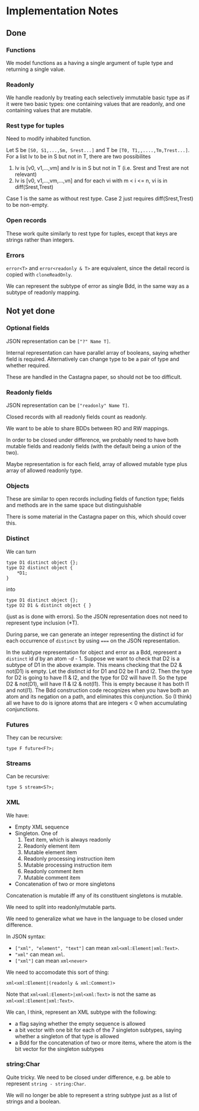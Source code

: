 # Implementation Notes

## Done

### Functions

We model functions as a having a single argument of tuple type and returning a single value.

### Readonly

We handle readonly by treating each selectively immutable basic type as if it were two basic types: one containing values that are readonly, and one containing values that are mutable.

### Rest type for tuples

Need to modify inhabited function.

Let S be `[S0, S1,...,Sm, Srest...]` and T be `[T0, T1,,....,Tm,Trest...]`.
For a list lv to be in S but not in T, there are two possibilites

1. lv is [v0, v1,...,vm] and lv is in S but not in T (i.e. Srest and Trest are not relevant)
2. lv is [v0, v1,...,vm,...,vn] and for each vi with m < i <= n, vi is in diff(Srest,Trest)

Case 1 is the same as without rest type.
Case 2 just requires diff(Srest,Trest) to be non-empty.

### Open records

These work quite similarly to rest type for tuples, except that keys are strings rather than integers.

### Errors

`error<T>` and `error<readonly & T>` are equivalent, since the detail record is copied with `cloneReadOnly`.

We can represent the subtype of error as single Bdd, in the same way as a subtype of readonly mapping.

## Not yet done

### Optional fields

JSON representation can be `["?" Name T]`.

Internal representation can have parallel array of booleans, saying whether field is required.
Alternatively can change type to be a pair of type and whether required.

These are handled in the Castagna paper, so should not be too difficult.

### Readonly fields

JSON representation can be `["readonly" Name T]`.

Closed records with all readonly fields count as readonly.

We want to be able to share BDDs between RO and RW mappings.

In order to be closed under difference, we probably need to have both mutable fields and readonly fields
(with the default being a union of the two).

Maybe representation is for each field, array of allowed mutable type plus array of allowed readonly type.

### Objects

These are similar to open records including fields of function type; fields and methods are in the same space but distinguishable

There is some material in the Castagna paper on this, which should cover this.

### Distinct

We can turn

```
type D1 distinct object {};
type D2 distinct object {
    *D1;
}
```

into

```
type D1 distinct object {};
type D2 D1 & distinct object { }
```

(just as is done with errors). So the JSON representation does not need to represent type inclusion (*T).

During parse, we can generate an integer representing the distinct id for each occurrence of `distinct` by using `===` on the JSON representation.

In the subtype representation for object and error as a Bdd, represent a `distinct` id *d* by an atom -*d* - 1. Suppose we want to check that D2 is a subtype of D1 in the above example. This means checking that the D2 & not(D1) is empty. Let the distinct id for D1 and D2 be I1 and I2. Then the type for D2 is going to have I1 & I2, and the type for D2 will have I1. So the type D2 & not(D1), will have I1 & I2 & not(I1). This is empty because it has both I1 and not(I1). The Bdd construction code recognizes when you have both an atom and its negation on a path, and eliminates this conjunction. So (I think) all we have to do is ignore atoms that are integers \< 0 when accumulating conjunctions.

### Futures

They can be recursive:

```
type F future<F?>;
```
### Streams

Can be recursive:

```
type S stream<S?>;
```

### XML

We have:
* Empty XML sequence
* Singleton. One of
    1. Text item, which is always readonly
    2. Readonly element item
    3. Mutable element item
    4. Readonly processing instruction item
    5. Mutable processing instruction item
    6. Readonly comment item
    7. Mutable comment item
* Concatenation of two or more singletons

Concatenation is mutable iff any of its constituent singletons is mutable.
 
We need to split into readonly/mutable parts.

We need to generalize what we have in the language to be closed under difference.

In JSON syntax:
* `["xml", "element", "text"]` can mean `xml<xml:Element|xml:Text>`.
* `"xml"` can mean `xml`.
* `["xml"]` can mean `xml<never>`

We need to accomodate this sort of thing:

```
xml<xml:Element|(readonly & xml:Comment)>
```

Note that `xml<xml:Element>|xml<xml:Text>` is not the same as `xml<xml:Element|xml:Text>`.

We can, I think, represent an XML subtype with the following:
* a flag saying whether the empty sequence is allowed
* a bit vector with one bit for each of the 7 singleton subtypes, saying whether a singleton of that type is allowed
* a Bdd for the concatenation of two or more items, where the atom is the bit vector for the singleton subtypes

### string:Char

Quite tricky. We need to be closed under difference, e.g. be able to represent `string - string:Char`.

We will no longer be able to represent a string subtype just as a list of strings and a boolean.


